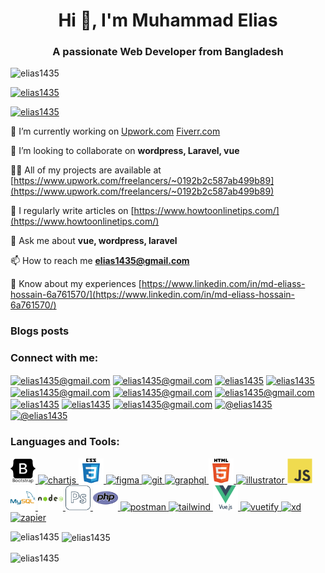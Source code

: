 <h1 align="center">Hi 👋, I'm Muhammad Elias</h1>
<h3 align="center">A passionate Web Developer from Bangladesh</h3>

<p align="left"> <img src="https://komarev.com/ghpvc/?username=elias1435&label=Profile%20views&color=0e75b6&style=flat" alt="elias1435" /> </p>

<p align="left"> <a href="https://github.com/ryo-ma/github-profile-trophy"><img src="https://github-profile-trophy.vercel.app/?username=elias1435" alt="elias1435" /></a> </p>

<p align="left"> <a href="https://twitter.com/elias1435" target="blank"><img src="https://img.shields.io/twitter/follow/elias1435?logo=twitter&style=for-the-badge" alt="elias1435" /></a> </p>

🔭 I’m currently working on [Upwork.com](https://www.upwork.com/freelancers/~0192b2c587ab499b89) [Fiverr.com](https://www.fiverr.com/elias1435)

👯 I’m looking to collaborate on **wordpress, Laravel, vue**

👨‍💻 All of my projects are available at [https://www.upwork.com/freelancers/~0192b2c587ab499b89](https://www.upwork.com/freelancers/~0192b2c587ab499b89)

📝 I regularly write articles on [https://www.howtoonlinetips.com/](https://www.howtoonlinetips.com/)

💬 Ask me about **vue, wordpress, laravel**

📫 How to reach me **elias1435@gmail.com**

📄 Know about my experiences [https://www.linkedin.com/in/md-eliass-hossain-6a761570/](https://www.linkedin.com/in/md-eliass-hossain-6a761570/)

### Blogs posts
<!-- BLOG-POST-LIST:START -->
<!-- BLOG-POST-LIST:END -->

<h3 align="left">Connect with me:</h3>
<p align="left">
<a href="https://codepen.io/elias1435@gmail.com" target="blank"><img align="center" src="https://raw.githubusercontent.com/rahuldkjain/github-profile-readme-generator/master/src/images/icons/Social/codepen.svg" alt="elias1435@gmail.com" height="30" width="40" /></a>
<a href="https://dev.to/elias1435@gmail.com" target="blank"><img align="center" src="https://raw.githubusercontent.com/rahuldkjain/github-profile-readme-generator/master/src/images/icons/Social/devto.svg" alt="elias1435@gmail.com" height="30" width="40" /></a>
<a href="https://twitter.com/elias1435" target="blank"><img align="center" src="https://raw.githubusercontent.com/rahuldkjain/github-profile-readme-generator/master/src/images/icons/Social/twitter.svg" alt="elias1435" height="30" width="40" /></a>
<a href="https://linkedin.com/in/elias1435" target="blank"><img align="center" src="https://raw.githubusercontent.com/rahuldkjain/github-profile-readme-generator/master/src/images/icons/Social/linked-in-alt.svg" alt="elias1435" height="30" width="40" /></a>
<a href="https://stackoverflow.com/users/elias1435@gmail.com" target="blank"><img align="center" src="https://raw.githubusercontent.com/rahuldkjain/github-profile-readme-generator/master/src/images/icons/Social/stack-overflow.svg" alt="elias1435@gmail.com" height="30" width="40" /></a>
<a href="https://kaggle.com/elias1435@gmail.com" target="blank"><img align="center" src="https://raw.githubusercontent.com/rahuldkjain/github-profile-readme-generator/master/src/images/icons/Social/kaggle.svg" alt="elias1435@gmail.com" height="30" width="40" /></a>
<a href="https://fb.com/elias1435@gmail.com" target="blank"><img align="center" src="https://raw.githubusercontent.com/rahuldkjain/github-profile-readme-generator/master/src/images/icons/Social/facebook.svg" alt="elias1435@gmail.com" height="30" width="40" /></a>
<a href="https://instagram.com/elias1435" target="blank"><img align="center" src="https://raw.githubusercontent.com/rahuldkjain/github-profile-readme-generator/master/src/images/icons/Social/instagram.svg" alt="elias1435" height="30" width="40" /></a>
<a href="https://dribbble.com/elias1435" target="blank"><img align="center" src="https://raw.githubusercontent.com/rahuldkjain/github-profile-readme-generator/master/src/images/icons/Social/dribbble.svg" alt="elias1435" height="30" width="40" /></a>
<a href="https://www.behance.net/elias1435@gmail.com" target="blank"><img align="center" src="https://raw.githubusercontent.com/rahuldkjain/github-profile-readme-generator/master/src/images/icons/Social/behance.svg" alt="elias1435@gmail.com" height="30" width="40" /></a>
<a href="https://medium.com/@elias1435" target="blank"><img align="center" src="https://raw.githubusercontent.com/rahuldkjain/github-profile-readme-generator/master/src/images/icons/Social/medium.svg" alt="@elias1435" height="30" width="40" /></a>
<a href="[https://www.youtube.com/c/@elias1435](https://www.youtube.com/channel/UC-KCBBLgk49dDMKX2mp93Hg)" target="blank"><img align="center" src="https://raw.githubusercontent.com/rahuldkjain/github-profile-readme-generator/master/src/images/icons/Social/youtube.svg" alt="@elias1435" height="30" width="40" /></a>
</p>

<h3 align="left">Languages and Tools:</h3>
<p align="left"> <a href="https://getbootstrap.com" target="_blank" rel="noreferrer"> <img src="https://raw.githubusercontent.com/devicons/devicon/master/icons/bootstrap/bootstrap-plain-wordmark.svg" alt="bootstrap" width="40" height="40"/> </a> <a href="https://www.chartjs.org" target="_blank" rel="noreferrer"> <img src="https://www.chartjs.org/media/logo-title.svg" alt="chartjs" width="40" height="40"/> </a> <a href="https://www.w3schools.com/css/" target="_blank" rel="noreferrer"> <img src="https://raw.githubusercontent.com/devicons/devicon/master/icons/css3/css3-original-wordmark.svg" alt="css3" width="40" height="40"/> </a> <a href="https://www.figma.com/" target="_blank" rel="noreferrer"> <img src="https://www.vectorlogo.zone/logos/figma/figma-icon.svg" alt="figma" width="40" height="40"/> </a> <a href="https://git-scm.com/" target="_blank" rel="noreferrer"> <img src="https://www.vectorlogo.zone/logos/git-scm/git-scm-icon.svg" alt="git" width="40" height="40"/> </a> <a href="https://graphql.org" target="_blank" rel="noreferrer"> <img src="https://www.vectorlogo.zone/logos/graphql/graphql-icon.svg" alt="graphql" width="40" height="40"/> </a> <a href="https://www.w3.org/html/" target="_blank" rel="noreferrer"> <img src="https://raw.githubusercontent.com/devicons/devicon/master/icons/html5/html5-original-wordmark.svg" alt="html5" width="40" height="40"/> </a> <a href="https://www.adobe.com/in/products/illustrator.html" target="_blank" rel="noreferrer"> <img src="https://www.vectorlogo.zone/logos/adobe_illustrator/adobe_illustrator-icon.svg" alt="illustrator" width="40" height="40"/> </a> <a href="https://developer.mozilla.org/en-US/docs/Web/JavaScript" target="_blank" rel="noreferrer"> <img src="https://raw.githubusercontent.com/devicons/devicon/master/icons/javascript/javascript-original.svg" alt="javascript" width="40" height="40"/> </a> <a href="https://www.mysql.com/" target="_blank" rel="noreferrer"> <img src="https://raw.githubusercontent.com/devicons/devicon/master/icons/mysql/mysql-original-wordmark.svg" alt="mysql" width="40" height="40"/> </a> <a href="https://nodejs.org" target="_blank" rel="noreferrer"> <img src="https://raw.githubusercontent.com/devicons/devicon/master/icons/nodejs/nodejs-original-wordmark.svg" alt="nodejs" width="40" height="40"/> </a> <a href="https://www.photoshop.com/en" target="_blank" rel="noreferrer"> <img src="https://raw.githubusercontent.com/devicons/devicon/master/icons/photoshop/photoshop-line.svg" alt="photoshop" width="40" height="40"/> </a> <a href="https://www.php.net" target="_blank" rel="noreferrer"> <img src="https://raw.githubusercontent.com/devicons/devicon/master/icons/php/php-original.svg" alt="php" width="40" height="40"/> </a> <a href="https://postman.com" target="_blank" rel="noreferrer"> <img src="https://www.vectorlogo.zone/logos/getpostman/getpostman-icon.svg" alt="postman" width="40" height="40"/> </a> <a href="https://tailwindcss.com/" target="_blank" rel="noreferrer"> <img src="https://www.vectorlogo.zone/logos/tailwindcss/tailwindcss-icon.svg" alt="tailwind" width="40" height="40"/> </a> <a href="https://vuejs.org/" target="_blank" rel="noreferrer"> <img src="https://raw.githubusercontent.com/devicons/devicon/master/icons/vuejs/vuejs-original-wordmark.svg" alt="vuejs" width="40" height="40"/> </a> <a href="https://vuetifyjs.com/en/" target="_blank" rel="noreferrer"> <img src="https://bestofjs.org/logos/vuetify.svg" alt="vuetify" width="40" height="40"/> </a> <a href="https://www.adobe.com/products/xd.html" target="_blank" rel="noreferrer"> <img src="https://cdn.worldvectorlogo.com/logos/adobe-xd.svg" alt="xd" width="40" height="40"/> </a> <a href="https://zapier.com" target="_blank" rel="noreferrer"> <img src="https://www.vectorlogo.zone/logos/zapier/zapier-icon.svg" alt="zapier" width="40" height="40"/> </a> </p>

<p><img align="left" src="https://github-readme-stats.vercel.app/api/top-langs?username=elias1435&show_icons=true&locale=en&layout=compact" alt="elias1435" /></p>

<p>&nbsp;<img align="center" src="https://github-readme-stats.vercel.app/api?username=elias1435&show_icons=true&locale=en" alt="elias1435" /></p>

<p><img align="center" src="https://github-readme-streak-stats.herokuapp.com/?user=elias1435&" alt="elias1435" /></p>
